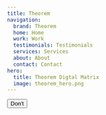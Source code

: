 ```yaml
---
title: Theorem
navigation:
  brand: Theorem
  home: Home
  work: Work
  testimonials: Testimonials
  services: Services
  about: About
  contact: Contact
hero:
  title: Theorem Digtal Matrix
  image: theorem_hero.png
---
```

<div>
  <button class="button">Don't</button>
</div>
